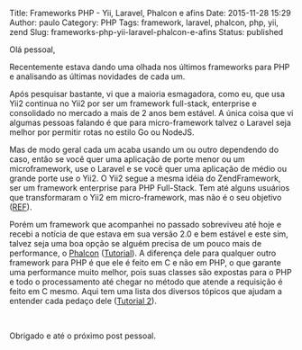 Title: Frameworks PHP - Yii, Laravel, Phalcon e afins
Date: 2015-11-28 15:29
Author: paulo
Category: PHP
Tags: framework, laravel, phalcon, php, yii, zend
Slug: frameworks-php-yii-laravel-phalcon-e-afins
Status: published

Olá pessoal,

Recentemente estava dando uma olhada nos últimos frameworks para PHP e analisando as últimas novidades de cada um.

Após pesquisar bastante, vi que a maioria esmagadora, como eu, que usa Yii2 continua no Yii2 por ser um framework full-stack, enterprise e consolidado no mercado a mais de 2 anos bem estável. A única coisa que vi algumas pessoas falando é que para micro-framework talvez o Laravel seja melhor por permitir rotas no estilo Go ou NodeJS.

Mas de modo geral cada um acaba usando um ou outro dependendo do caso, então se você quer uma aplicação de porte menor ou um microframework, use o Laravel e se você quer uma aplicação de médio ou grande porte use o Yii2. O Yii2 segue a mesma idéia do ZendFramework, ser um framework enterprise para PHP Full-Stack. Tem até alguns usuários que transformaram o Yii2 em micro-framework, mas não é o seu objetivo ([REF](https://github.com/Nebo15/micro-yii)).

Porém um framework que acompanhei no passado sobreviveu até hoje e recebi a notícia de que estava em sua versão 2.0 e bem estável e este sim, talvez seja uma boa opção se alguém precisa de um pouco mais de performance, o [Phalcon](https://phalconphp.com/en/) ([Tutorial](https://docs.phalconphp.com/en/latest/reference/tutorial.html)). A diferença dele para qualquer outro framework para PHP é que ele é feito em C e não em PHP, o que garante uma performance muito melhor, pois suas classes são expostas para o PHP e todo o processamento até chegar no método que atende a requisição é feito em C mesmo. Aqui tem uma lista dos diversos tópicos que ajudam a entender cada pedaço dele ([Tutorial 2](https://docs.phalconphp.com/en/latest/index.html)).

 

Obrigado e até o próximo post pessoal.
